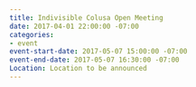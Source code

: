 ```yaml
---
title: Indivisible Colusa Open Meeting
date: 2017-04-01 22:00:00 -07:00
categories:
- event
event-start-date: 2017-05-07 15:00:00 -07:00
event-end-date: 2017-05-07 16:30:00 -07:00
Location: Location to be announced
---
```


